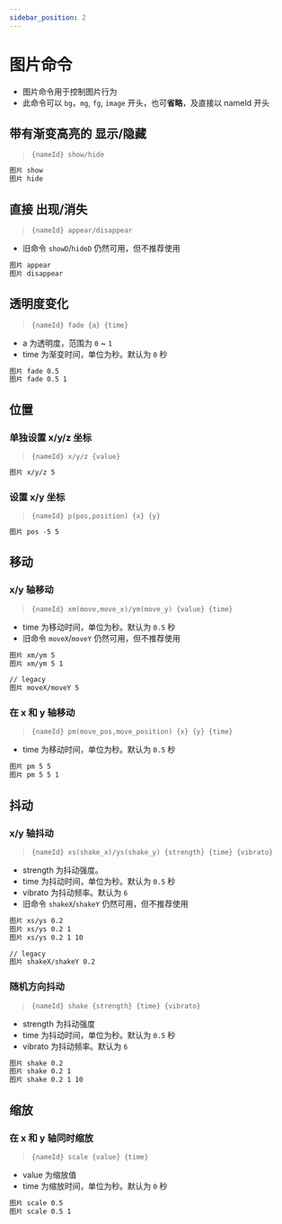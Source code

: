 ```yaml
---
sidebar_position: 2
---
```


# 图片命令

- 图片命令用于控制图片行为
- 此命令可以 `bg`，`mg`, `fg`, `image` 开头，也可**省略**，及直接以 nameId 开头

## 带有渐变高亮的 显示/隐藏

> `{nameId} show/hide`

```txt
图片 show
图片 hide
```

## 直接 出现/消失

> `{nameId} appear/disappear`

- 旧命令 `showD`/`hideD` 仍然可用，但不推荐使用

```txt
图片 appear
图片 disappear
```

## 透明度变化

> `{nameId} fade {a} {time}`

- a 为透明度，范围为 `0` ~ `1`
- time 为渐变时间，单位为秒。默认为 `0` 秒

```txt
图片 fade 0.5
图片 fade 0.5 1
```

## 位置

### 单独设置 x/y/z 坐标

> `{nameId} x/y/z {value}`

```txt
图片 x/y/z 5
```

### 设置 x/y 坐标

> `{nameId} p(pos,position) {x} {y}`

```txt
图片 pos -5 5
```

## 移动

### x/y 轴移动

> `{nameId} xm(move,move_x)/ym(move_y) {value} {time}`

- time 为移动时间，单位为秒。默认为 `0.5` 秒
- 旧命令 `moveX`/`moveY` 仍然可用，但不推荐使用

```txt
图片 xm/ym 5
图片 xm/ym 5 1

// legacy
图片 moveX/moveY 5
```

### 在 x 和 y 轴移动

> `{nameId} pm(move_pos,move_position) {x} {y} {time}`

- time 为移动时间，单位为秒。默认为 `0.5` 秒

```txt
图片 pm 5 5
图片 pm 5 5 1
```

## 抖动

### x/y 轴抖动

> `{nameId} xs(shake_x)/ys(shake_y) {strength} {time} {vibrato}`

- strength 为抖动强度。
- time 为抖动时间，单位为秒。默认为 `0.5` 秒
- vibrato 为抖动频率。默认为 `6`
- 旧命令 `shakeX`/`shakeY` 仍然可用，但不推荐使用

```txt
图片 xs/ys 0.2
图片 xs/ys 0.2 1
图片 xs/ys 0.2 1 10

// legacy
图片 shakeX/shakeY 0.2
```

### 随机方向抖动

> `{nameId} shake {strength} {time} {vibrato}`

- strength 为抖动强度
- time 为抖动时间，单位为秒。默认为 `0.5` 秒
- vibrato 为抖动频率。默认为 `6`

```txt
图片 shake 0.2
图片 shake 0.2 1
图片 shake 0.2 1 10
```

## 缩放

### 在 x 和 y 轴同时缩放

> `{nameId} scale {value} {time}`

- value 为缩放值
- time 为缩放时间，单位为秒。默认为 `0` 秒

```txt
图片 scale 0.5
图片 scale 0.5 1
```
